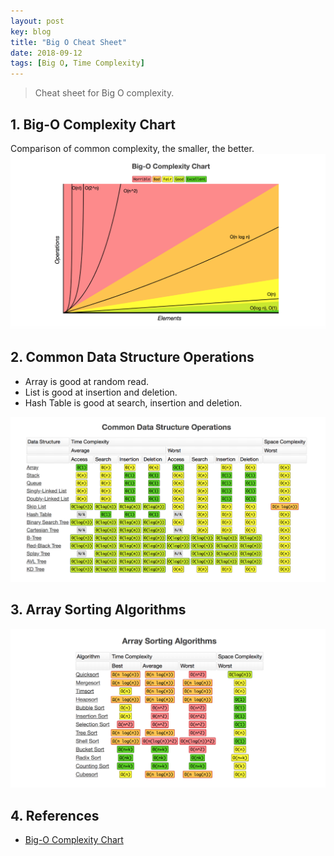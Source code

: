 ```yaml
---
layout: post
key: blog
title: "Big O Cheat Sheet"
date: 2018-09-12
tags: [Big O, Time Complexity]
---
```


> Cheat sheet for Big O complexity.

## 1. Big-O Complexity Chart
Comparison of common complexity, the smaller, the better.
![image](/public/images/blog/2018-09-12/complexity_chart.png)

## 2. Common Data Structure Operations
* Array is good at random read.
* List is good at insertion and deletion.
* Hash Table is good at search, insertion and deletion.

![image](/public/images/blog/2018-09-12/data_structure_operations.png)

## 3. Array Sorting Algorithms
![image](/public/images/blog/2018-09-12/sorting_algorithms.png)

## 4. References
* [Big-O Complexity Chart](http://bigocheatsheet.com/)
